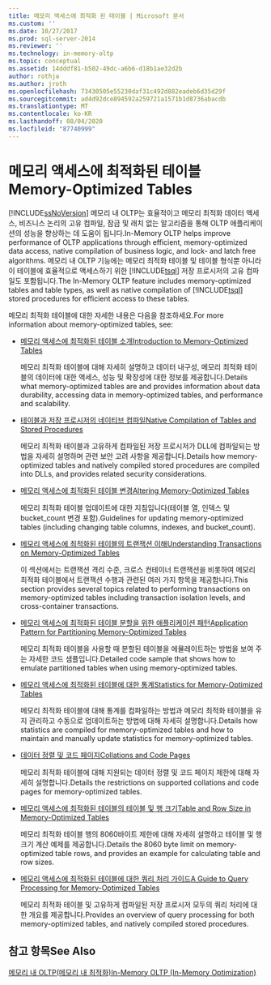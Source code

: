 ```yaml
---
title: 메모리 액세스에 최적화 된 테이블 | Microsoft 문서
ms.custom: ''
ms.date: 10/27/2017
ms.prod: sql-server-2014
ms.reviewer: ''
ms.technology: in-memory-oltp
ms.topic: conceptual
ms.assetid: 14dddf81-b502-49dc-a6b6-d18b1ae32d2b
author: rothja
ms.author: jroth
ms.openlocfilehash: 73430505e55230daf31c492d882eadeb6d35d29f
ms.sourcegitcommit: ad4d92dce894592a259721a1571b1d8736abacdb
ms.translationtype: MT
ms.contentlocale: ko-KR
ms.lasthandoff: 08/04/2020
ms.locfileid: "87740999"
---
```

# <a name="memory-optimized-tables"></a><span data-ttu-id="15a66-102">메모리 액세스에 최적화된 테이블</span><span class="sxs-lookup"><span data-stu-id="15a66-102">Memory-Optimized Tables</span></span>
  [!INCLUDE[ssNoVersion](../../includes/ssnoversion-md.md)] <span data-ttu-id="15a66-103">메모리 내 OLTP는 효율적이고 메모리 최적화 데이터 액세스, 비즈니스 논리의 고유 컴파일, 잠금 및 래치 없는 알고리즘을 통해 OLTP 애플리케이션의 성능을 향상하는 데 도움이 됩니다.</span><span class="sxs-lookup"><span data-stu-id="15a66-103">In-Memory OLTP helps improve performance of OLTP applications through efficient, memory-optimized data access, native compilation of business logic, and lock- and latch free algorithms.</span></span> <span data-ttu-id="15a66-104">메모리 내 OLTP 기능에는 메모리 최적화 테이블 및 테이블 형식뿐 아니라 이 테이블에 효율적으로 액세스하기 위한 [!INCLUDE[tsql](../../includes/tsql-md.md)] 저장 프로시저의 고유 컴파일도 포함됩니다.</span><span class="sxs-lookup"><span data-stu-id="15a66-104">The In-Memory OLTP feature includes memory-optimized tables and table types, as well as native compilation of [!INCLUDE[tsql](../../includes/tsql-md.md)] stored procedures for efficient access to these tables.</span></span>  
  
 <span data-ttu-id="15a66-105">메모리 최적화 테이블에 대한 자세한 내용은 다음을 참조하세요.</span><span class="sxs-lookup"><span data-stu-id="15a66-105">For more information about memory-optimized tables, see:</span></span>  
  
-   [<span data-ttu-id="15a66-106">메모리 액세스에 최적화된 테이블 소개</span><span class="sxs-lookup"><span data-stu-id="15a66-106">Introduction to Memory-Optimized Tables</span></span>](memory-optimized-tables.md)  
  
     <span data-ttu-id="15a66-107">메모리 최적화 테이블에 대해 자세히 설명하고 데이터 내구성, 메모리 최적화 테이블의 데이터에 대한 액세스, 성능 및 확장성에 대한 정보를 제공합니다.</span><span class="sxs-lookup"><span data-stu-id="15a66-107">Details what memory-optimized tables are and provides information about data durability, accessing data in memory-optimized tables, and performance and scalability.</span></span>  
  
-   [<span data-ttu-id="15a66-108">테이블과 저장 프로시저의 네이티브 컴파일</span><span class="sxs-lookup"><span data-stu-id="15a66-108">Native Compilation of Tables and Stored Procedures</span></span>](../in-memory-oltp/natively-compiled-stored-procedures.md)  
  
     <span data-ttu-id="15a66-109">메모리 최적화 테이블과 고유하게 컴파일된 저장 프로시저가 DLL에 컴파일되는 방법을 자세히 설명하며 관련 보안 고려 사항을 제공합니다.</span><span class="sxs-lookup"><span data-stu-id="15a66-109">Details how memory-optimized tables and natively compiled stored procedures are compiled into DLLs, and provides related security considerations.</span></span>  
  
-   [<span data-ttu-id="15a66-110">메모리 액세스에 최적화된 테이블 변경</span><span class="sxs-lookup"><span data-stu-id="15a66-110">Altering Memory-Optimized Tables</span></span>](altering-memory-optimized-tables.md)  
  
     <span data-ttu-id="15a66-111">메모리 최적화 테이블 업데이트에 대한 지침입니다(테이블 열, 인덱스 및 bucket_count 변경 포함).</span><span class="sxs-lookup"><span data-stu-id="15a66-111">Guidelines for updating memory-optimized tables (including changing table columns, indexes, and bucket_count).</span></span>  
  
-   [<span data-ttu-id="15a66-112">메모리 액세스에 최적화된 테이블의 트랜잭션 이해</span><span class="sxs-lookup"><span data-stu-id="15a66-112">Understanding Transactions on Memory-Optimized Tables</span></span>](../../database-engine/understanding-transactions-on-memory-optimized-tables.md)  
  
     <span data-ttu-id="15a66-113">이 섹션에서는 트랜잭션 격리 수준, 크로스 컨테이너 트랜잭션을 비롯하여 메모리 최적화 테이블에서 트랜잭션 수행과 관련된 여러 가지 항목을 제공합니다.</span><span class="sxs-lookup"><span data-stu-id="15a66-113">This section provides several topics related to performing transactions on memory-optimized tables including transaction isolation levels, and cross-container transactions.</span></span>  
  
-   [<span data-ttu-id="15a66-114">메모리 액세스에 최적화된 테이블 분할을 위한 애플리케이션 패턴</span><span class="sxs-lookup"><span data-stu-id="15a66-114">Application Pattern for Partitioning Memory-Optimized Tables</span></span>](application-pattern-for-partitioning-memory-optimized-tables.md)  
  
     <span data-ttu-id="15a66-115">메모리 최적화 테이블을 사용할 때 분할된 테이블을 에뮬레이트하는 방법을 보여 주는 자세한 코드 샘플입니다.</span><span class="sxs-lookup"><span data-stu-id="15a66-115">Detailed code sample that shows how to emulate partitioned tables when using memory-optimized tables.</span></span>  
  
-   [<span data-ttu-id="15a66-116">메모리 액세스에 최적화된 테이블에 대한 통계</span><span class="sxs-lookup"><span data-stu-id="15a66-116">Statistics for Memory-Optimized Tables</span></span>](statistics-for-memory-optimized-tables.md)  
  
     <span data-ttu-id="15a66-117">메모리 최적화 테이블에 대해 통계를 컴파일하는 방법과 메모리 최적화 테이블을 유지 관리하고 수동으로 업데이트하는 방법에 대해 자세히 설명합니다.</span><span class="sxs-lookup"><span data-stu-id="15a66-117">Details how statistics are compiled for memory-optimized tables and how to maintain and manually update statistics for memory-optimized tables.</span></span>  
  
-   [<span data-ttu-id="15a66-118">데이터 정렬 및 코드 페이지</span><span class="sxs-lookup"><span data-stu-id="15a66-118">Collations and Code Pages</span></span>](../../database-engine/collations-and-code-pages.md)  
  
     <span data-ttu-id="15a66-119">메모리 최적화 테이블에 대해 지원되는 데이터 정렬 및 코드 페이지 제한에 대해 자세히 설명합니다.</span><span class="sxs-lookup"><span data-stu-id="15a66-119">Details the restrictions on supported collations and code pages for memory-optimized tables.</span></span>  
  
-   [<span data-ttu-id="15a66-120">메모리 액세스에 최적화된 테이블의 테이블 및 행 크기</span><span class="sxs-lookup"><span data-stu-id="15a66-120">Table and Row Size in Memory-Optimized Tables</span></span>](table-and-row-size-in-memory-optimized-tables.md)  
  
     <span data-ttu-id="15a66-121">메모리 최적화 테이블 행의 8060바이트 제한에 대해 자세히 설명하고 테이블 및 행 크기 계산 예제를 제공합니다.</span><span class="sxs-lookup"><span data-stu-id="15a66-121">Details the 8060 byte limit on memory-optimized table rows, and provides an example for calculating table and row sizes.</span></span>  
  
-   [<span data-ttu-id="15a66-122">메모리 액세스에 최적화된 테이블에 대한 쿼리 처리 가이드</span><span class="sxs-lookup"><span data-stu-id="15a66-122">A Guide to Query Processing for Memory-Optimized Tables</span></span>](a-guide-to-query-processing-for-memory-optimized-tables.md)  
  
     <span data-ttu-id="15a66-123">메모리 최적화 테이블 및 고유하게 컴파일된 저장 프로시저 모두의 쿼리 처리에 대한 개요를 제공합니다.</span><span class="sxs-lookup"><span data-stu-id="15a66-123">Provides an overview of query processing for both memory-optimized tables, and natively compiled stored procedures.</span></span>  
  
## <a name="see-also"></a><span data-ttu-id="15a66-124">참고 항목</span><span class="sxs-lookup"><span data-stu-id="15a66-124">See Also</span></span>  
 [<span data-ttu-id="15a66-125">메모리 내 OLTP&#40;메모리 내 최적화&#41;</span><span class="sxs-lookup"><span data-stu-id="15a66-125">In-Memory OLTP &#40;In-Memory Optimization&#41;</span></span>](in-memory-oltp-in-memory-optimization.md)  
  
  
